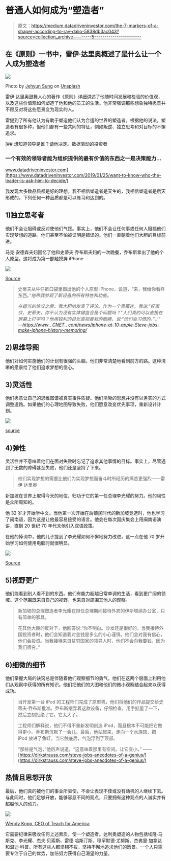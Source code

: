 # 普通人如何成为“塑造者”

> 原文：<https://medium.datadriveninvestor.com/the-7-markers-of-a-shaper-according-to-ray-dalio-5838db3ac043?source=collection_archive---------5----------------------->

## 在《原则》一书中，雷伊·达里奥概述了是什么让一个人成为塑造者

![](img/453a196fcb2e77fffacaed55d2aeb48f.png)

Photo by [Jehyun Sung](https://unsplash.com/@jaysung?utm_source=medium&utm_medium=referral) on [Unsplash](https://unsplash.com?utm_source=medium&utm_medium=referral)

雷伊·达里奥鼓舞人心的著作《原则》详细讲述了他随时间发展和检验的价值观，以及这些价值观如何塑造了他和他的员工的生活。他非常强调那些想象独特愿景并不顾反对将这些愿景变为现实的人。

雷提到了所有他认为有助于塑造他们认为合适的世界的塑造者。根据他的说法，塑造者有很多种，但他们都有一些共同的特征，例如叛逆、独立思考和对目标的不懈追求。

[](https://www.datadriveninvestor.com/2019/01/25/want-to-know-who-the-leader-is-ask-him-to-decide/) [## 想知道领导是谁？请他决定。数据驱动的投资者

### 一个有效的领导者能为组织提供的最有价值的东西之一是决策能力…

www.datadriveninvestor.com](https://www.datadriveninvestor.com/2019/01/25/want-to-know-who-the-leader-is-ask-him-to-decide/) 

我发现大多数品质都是好的理想。我不相信塑造者是天生的，我相信塑造者是后天形成的。下列任何一种品质都是可以练习和达到的。

## 1)独立思考者

他们不会让阻碍或反对使他们气馁。事实上，他们不会让任何事或任何人阻挡他们实现梦想的道路。他们甚至不怕被证明是错误的。他们一直朝着他们大胆的目标前进。

马克·安德森夫妇回忆了他和史蒂夫·乔布斯夫妇的一次晚餐，乔布斯拿出了他的个人原型，这将成为第一部触摸屏 iPhone

![](img/5415657d4d3535453ca2dda5b273e294.png)

[Source](https://www.businessinsider.in/tech/what-it-was-like-to-hang-with-techs-biggest-stars-during-the-golden-days-of-silicon-valley/articleshow/45116751.cms)

> 史蒂夫从牛仔裤口袋里掏出他的个人原型 iPhone，说道，“来，我给你看样东西。”*他带我参观了新设备的所有特性和功能。*
> 
> *在适当的惊叹之后，我大胆地发表了评论。作为一个黑莓迷，我说:“好家伙，史蒂夫，你不认为没有实体键盘会是个问题吗？”人们真的可以直接在屏幕上打字吗？他用锐利的目光直视着我的眼睛，说:“他们会习惯的。”。’”
> —[https://www . CNET . com/news/iphone-at-10-apple-Steve-jobs-make-iphone-history-memoring/](https://www.cnet.com/news/iphone-at-10-apple-steve-jobs-make-iphone-history-remembering/)*

## 2)思维导图

他们对如何实施他们的计划有很强的头脑。他们非常清楚地看到前方的路。这种清晰的愿景给了他们追求梦想的信心。

## 3)灵活性

他们愿意让自己的思维图谱被真实事件质疑。他们清晰的思想并没有以务实的方式调整道路。如果他们的心理地图导致失败，他们愿意改变优先事项，重新设计计划。

![](img/6a54b82db8054c209720924c586c9065.png)

[source](https://edition.cnn.com/2020/01/20/us/martin-luther-king-jr-listener-blake/index.html)

## 4)弹性

灵活性并不意味着他们在面对失败时忘记了追求其他事情的目标。事实上，尽管遇到了无数的障碍甚至失败，他们还是坚持了下来。

> 他们实现梦想的需要比他们为实现梦想而奋斗时所经历的痛苦更强烈——雷伊·达里奥

新加坡在世界上取得今天的地位，归功于它的第一任总理李光耀的努力。他的韧性是众所周知的。

他 32 岁才开始学中文。当他第一次开始在后殖民时代的新加坡竞选时，他也学习了闽南语，因为这是让他最容易接受的语言。他会在每次国庆集会上用闽南语演讲，直到 20 世纪 70 年代末他引入双语政策。

在他的悼词中，他的儿子提到了李光耀如何不懈地努力改进，这一点在他 70 岁开始学习如何使用电脑时就很明显。

![](img/b74e13c1037bd8ba4673ef6fff922547.png)

[Source](https://thenewageparents.com/9-life-lessons-from-lee-kuan-yew-to-teach-our-kids/)

## 5)视野更广

他们能看到别人看不到的东西。他们有能力超越日常单调的生活，看到更广阔的领域。这个范围既来自自己的视野，也来自对周围其他人的观察。

> 新加坡的总理塑造者李光耀在担任总理期间接待外宾的伊斯塔纳办公室，只有简单的家具。
> 
> 在其他大臣的反对下，他回答说:“你不明白。沙发还是很好的，当我接待外国投资者时，他们会知道我对金钱是多么的小心谨慎。他们会对我有信心，他们会投资。当我接待来自贫穷国家的领导人时，他们不会向我要钱，因为我们很穷。”

## 6)细微的细节

他们掌握大局的诀窍总是伴随着他们观察细节的勇气。他们在这两个层面上利用他们从观察中获得的所有知识。他们把他们的大图和他们的微小观察结合起来以获得成功。

> 当开发第一台 iPod 的工程师们完成了原型机，他们将他们的作品提交给史蒂夫·乔布斯批准。乔布斯摆弄着这款设备，仔细检查，用手掂量了一下，然后立刻拒绝了它。它太大了。
> 
> 工程师们解释说，他们不得不重新发明创造 iPod，而且根本不可能把它做得更小。乔布斯沉默了一会儿。最后，他站起来，走向一个水族馆，把 iPod 放进了鱼缸。当它触底后，气泡浮到了顶部。
> 
> “那些是气泡，”他厉声说道。“这意味着那里有空间。让它变小。”
> ——[https://dirkstrauss.com/steve-jobs-anecdotes-of-a-genius/](https://dirkstrauss.com/steve-jobs-anecdotes-of-a-genius/)

## 热情且思想开放

最后，他们真的被他们的事业所驱使，不会让表现不佳或没有动机的人继续下去。与此同时，他们足够开放，能够容忍不同的观点，只要拥有这种观点的人诚实并有超越他人的动力。

![](img/179a3933f2fcb679bfd844d2d1130176.png)

[Wendy Kopp, CEO of Teach for America](https://nationswell.com/councilnews/5-questions-wendy-kopp/)

它需要纪律来吸收任何上述素质，使一个塑造者。达利奥塑造的人物包括埃隆·马斯克、李光耀、杰夫·贝索斯、雷德·哈斯汀斯、穆罕默德·尤努斯、杰弗里·加拿达和温迪·科普。所有这些人都坚韧不拔，坚持不懈地追求他们的愿景。一个人只需要专注于自己的优势，加倍努力获得自己渴望的力量。